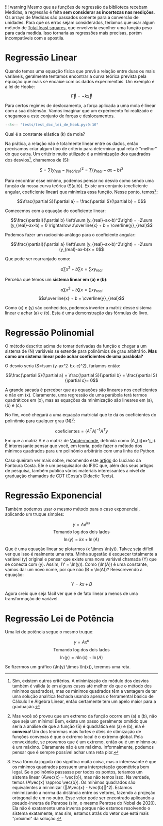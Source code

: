 
!!! warning
    Mesmo que as funções de regressão da biblioteca recebam Medidas, a regressão é feita **sem considerar as incertezas nas medições**. Os arrays de Medidas são passados somente para a conversão de unidades. Para que os erros sejam considerados, teríamos que usar algum método de [Total least squares](https://en.wikipedia.org/wiki/Total_least_squares), que envolveria escolher uma função peso para cada medida. Isso tornaria as regressões mais precisas, porém incompatíveis com a apostila.


# Regressão Linear

Quando temos uma equação física que prevê a relação entre duas ou mais variáveis, geralmente tentamos encontrar a curva teórica prevista pela equação que mais se encaixe com os dados experimentais. Um exemplo é a lei de Hooke:

$$\vec{F}=-k\vec{x}$$

Para certos regimes de deslocamento, a força aplicada a uma mola é linear com a sua distensão. Vamos imaginar que um experimento foi realizado e chegamos a este conjunto de forças e deslocamentos.

```py
--8<-- "tests/test_doc_lei_de_hook.py:9:10"
```

Qual é a constante elástica \(k\) da mola?

Na prática, a relação não é totalmente linear entre os dados, então precisamos criar algum tipo de critério para determinar qual reta é "melhor" do que outra. Um critério muito utilizado é a minimização dos quadrados dos desvios[^1], chamemos de \(S\):

$$S=\sum (y_{real}-y_{teórico})^2 = \sum (y_{real}-ax-b)^2$$

Para encontrar esse mínimo, podemos pensar no desvio como sendo uma função da nossa curva teórica \(S(a,b)\). Existe um conjunto (coeficiente angular, coeficiente linear) que minimiza essa função. Nesse ponto, temos[^2]:

$$\frac{\partial S}{\partial a} = \frac{\partial S}{\partial b} = 0$$

Comecemos com a equação do coeficiente linear:

$$\frac{\partial}{\partial b} \left(\sum (y_{real}-ax-b)^2\right) = -2\sum (y_{real}-ax-b) = 0 \rightarrow a\overline{x} + b = \overline{y}_{real}$$

Podemos fazer um raciocínio análogo para o coeficiente angular:

$$\frac{\partial}{\partial a} \left(\sum (y_{real}-ax-b)^2\right) = -2\sum (y_{real}-ax-b)x = 0$$

Que pode ser rearranjado como:

$$a\sum x^2 + b\sum x = \sum xy_{real}$$

Perceba que temos um **sistema linear em \(a\) e \(b\)**:

$$a\sum x^2 + b\sum x = \sum xy_{real}$$
$$a\overline{x} + b = \overline{y}_{real}$$

Como \(x\) e \(y\) são conhecidos, podemos inverter a matriz desse sistema linear e achar \(a\) e \(b\). Esta é uma demonstração das fórmulas do livro.

# Regressão Polinomial

O método descrito acima de tomar derivadas da função e chegar a um sistema de \(N\) variáveis se estende para polinômios de grau arbitrário. **Mas como um sistema linear pode achar coeficientes de uma parábola?**

O desvio seria \(S=\sum (y-ax^2-bx-c)^2\), faríamos então:

$$\frac{\partial S}{\partial a} = \frac{\partial S}{\partial b} = \frac{\partial S}{\partial c}= 0$$

A grande sacada é perceber que as equações são lineares nos coeficientes e não em \(x\). Claramente, uma regressão de uma parábola terá termos quadráticos em \(x\), mas as equações da minimização são lineares em \(a\), \(b\) e \(c\).

No fim, você chegará a uma equação matricial que te dá os coeficientes do polinômio para qualquer grau \(N\)[^3]:

$$\text{coeficientes} = (A^T A)^{-1} A^T y$$

Em que a matriz A é a matriz de [Vandermonde](https://en.wikipedia.org/wiki/Vandermonde_matrix), definida como \(A_{ij}=x^j_i\). É interessante pensar que você, em teoria, pode fazer o método dos mínimos quadrados para um polinômio arbitrário com uma linha de Python.

Caso queiram ver mais sobre, recomendo este [artigo](https://www.researchgate.net/publication/337103890_Linear_Least_Squares_Versatile_Curve_and_Surface_Fitting_CDT-17) do Luciano da Fontoura Costa. Ele é um pesquisador do IFSC que, além dos seus artigos de pesquisa, também publica vários materiais interessantes a nível de graduação chamados de CDT (Costa’s Didactic Texts).

# Regressão Exponencial

Também podemos usar o mesmo método para o caso exponencial, aplicando um truque simples:

$$y = Ae^{kx}$$
$$\text{Tomando log dos dois lados}$$
$$\ln(y) = kx + \ln(A)$$

Que é uma equação linear se plotarmos \(x \times \ln(y)\). Talvez seja difícil ver que isso é realmente uma reta. Minha sugestão é esquecer totalmente a variável \(y\) original e pensar que existe uma nova variável chamada \(Y\) que se conecta com \(y\). Assim, \(Y = \ln(y)\). Como \(\ln(A)\) é uma constante, vamos dar um novo nome, por que não \(B = \ln(A)\)? Reescrevendo a equação:

$$Y = kx + B$$

Agora creio que seja fácil ver que é de fato linear a menos de uma transformação de variável.

# Regressão Lei de Potência

Uma lei de potência segue o mesmo truque:

$$y = Ax^n$$
$$\text{Tomando log dos dois lados}$$
$$\ln(y) = n\ln(x) + \ln(A)$$

Se fizermos um gráfico \(\ln(y) \times \ln(x)\), teremos uma reta.

[^1]: Sim, existem outros critérios. A minimização do módulo dos desvios também é válida (e em alguns casos até melhor do que o método dos mínimos quadrados), mas os mínimos quadrados têm a vantagem de ter uma solução analítica fechada usando apenas o ferramental básico de Cálculo I e Álgebra Linear, então certamente tem um apelo maior para a graduação.

[^2]: Mas você só provou que um extremo da função ocorre em \(a\) e \(b\), não que seja um mínimo! Bem, existe um passo geralmente omitido que seria a análise de que a função \(S\) é quadrática em \(a\) e \(b\), ela é **convexa**! Um dos teoremas mais fortes e úteis de otimização de funções convexas é que o extremo local é o extremo global. Pela convexidade, se provamos que é um extremo, então ou é um mínimo ou é um máximo. Claramente não é um máximo. Informalmente, podemos pensar que é sempre possível achar uma reta pior.

[^3]: Essa fórmula jogada não significa muita coisa, mas o interessante é que os mínimos quadrados possuem uma interpretação geométrica bem legal. Se o polinômio passasse por todos os pontos, teríamos um sistema linear \(A\vec{x} = \vec{b}\), mas não temos isso. Na verdade, temos \(A\vec{x} \approx \vec{b}\). Os mínimos quadrados são equivalentes a minimizar \(||A\vec{x} - \vec{b}||^2\). Estamos minimizando a norma da distância entre os vetores, fazendo a projeção ortogonal de um no outro. Esse vetor pode ser encontrado aplicando a pseudo-inversa de Penrose (sim, o mesmo Penrose do Nobel de 2020). Ela não é exatamente uma inversa porque não estamos resolvendo o sistema exatamente, mas sim, estamos atrás do vetor que está mais "próximo" da solução.
